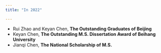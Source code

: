 ```yaml
---
title: "In 2022"

---
```


- Rui Zhao and Keyan Chen, **The Outstanding Graduates of Beijing**
- Keyan Chen, **The Outstanding M.S. Dissertation Award of Beihang University**
- Jianqi Chen, **The National Scholarship of M.S.**